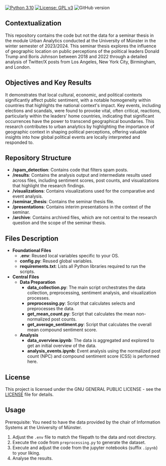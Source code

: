 [![Python 3.10](https://img.shields.io/badge/python-3.10.8-blue)](https://www.python.org/downloads/release/python-31013/) [![License: GPL v3](https://img.shields.io/badge/License-GPLv3-blue.svg)](https://www.gnu.org/licenses/gpl-3.0) 
![GitHub version](https://img.shields.io/github/v/release/lgiesen/twitter-sentiment-analysis-politicians?color=green&include_prereleases)

## Contextualization

This repository contains the code but not the data for a seminar thesis in the module Urban Analytics conducted at the University of Münster in the winter semester of 2023/2024.
This seminar thesis explores the influence of geographic location on public perceptions of the political leaders Donald Trump and Boris Johnson between 2018 and 2022 through a detailed analysis of Twitter/X posts from Los Angeles, New York City, Birmingham, and London. 


## Objectives and Key Results
It demonstrates that local cultural, economic, and political contexts significantly affect public sentiment, with a notable homogeneity within countries that highlights the national context's impact. Key events, including elections and scandals, were found to provoke vital, often critical, reactions, particularly within the leaders' home countries, indicating that significant occurrences have the power to transcend geographical boundaries. This research contributes to urban analytics by highlighting the importance of geographic context in shaping political perceptions, offering valuable insights into how global political events are locally interpreted and responded to.

## Repository Structure

- **/spam_detection**: Contains code that filters spam posts.
- **/results**: Contains the analysis output and intermediate results used across files, including sentiment scores, post counts, and visualizations that highlight the research findings.
- **/visualizations**: Contains visualizations used for the comparative and event analysis.
- **/seminar_thesis**: Contains the seminar thesis file.
- **/presentations**: Contains interim presentations in the context of the seminar.
- **/archive**: Contains archived files, which are not central to the research question and the scope of the seminar thesis.

## Files Description

- **Foundational Files**
    - **.env**: Reused local variables specific to your OS.
    - **config.py**: Reused global variables.
    - **requirements.txt**: Lists all Python libraries required to run the scripts.
- **Central Files**
    - **Data Preparation**
        - **data_collection.py**: The main script orchestrates the data collection, preprocessing, sentiment analysis, and visualization processes.
        - **preprocessing.py**: Script that calculates selects and preprocesses the data.
        - **get_mean_count.py**: Script that calculates the mean non-normalized post counts.
        - **get_average_sentiment.py**: Script that calculates the overall mean compound sentiment score.
    - **Analysis**
        - **data_overview.ipynb**: The data is aggregated and explored to get an initial overview of the data.
        - **analysis_events.ipynb**: Event analysis using the normalized post count (NPC) and compound sentiment score (CSS) is performed here.

## License

This project is licensed under the GNU GENERAL PUBLIC LICENSE - see the [LICENSE](https://github.com/lgiesen/twitter-sentiment-analysis-politicians/blob/main/LICENSE) file for details.

## Usage

Prerequisite: You need to have the data provided by the chair of Information Systems at the University of Münster.
1. Adjust the `.env` file to match the filepath to the data and root directory.
2. Execute the code from `preprocessing.py` to generate the dataset.
3. Execute and adjust the code from the jupyter notebooks (suffix `.ipynb`) to your liking.
4. Analyse the results.